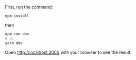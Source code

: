 First, run the command:

```bash
npm install
```

then

```bash
npm run dev
# or
yarn dev
```

Open [http://localhost:3000](http://localhost:3000) with your browser to see the result.
